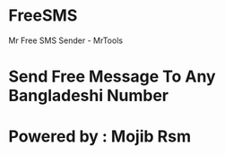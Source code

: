 # FreeSMS
Mr Free SMS Sender -  MrTools

# Send Free Message To Any Bangladeshi Number



# Powered by : Mojib Rsm
